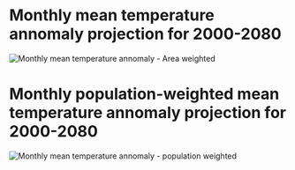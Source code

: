 # Monthly mean temperature annomaly projection for 2000-2080

![Monthly mean temperature annomaly - Area weighted](C:\Users\Marcin\Desktop\HackingClimate\Tas_month.TIF)


# Monthly population-weighted mean temperature annomaly projection for 2000-2080

![Monthly mean temperature annomaly - population weighted]()
